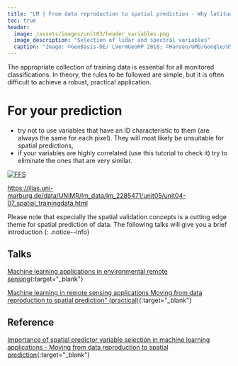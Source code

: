 ```yaml
---
title: "LM | From data reproduction to spatial prediction - Why latitude and longitude are (almost) never good predictor variables"
toc: true
header:
  image: /assets/images/unit03/header_variables.png
  image_description: "Selection of lidar and spectral variables"
  caption: "Image: ©GeoBasis-DE/ LVermGeoRP 2018; ©Hansen/UMD/Google/USGS/NASA; ©ESA - produced from ESA remote sensing data"
---
```



The appropriate collection of training data is essential for all monitored classifications. In theory, the rules to be followed are simple, but it is often difficult to achieve a robust, practical application. 
<!--more-->


# For your prediction

* try not to use variables that have an ID characteristic to them (are always the same for each pixel). They will most likely be unsuitable for spatial predictions,
* if your variables are highly correlated (use this tutorial to check it) try to eliminate the ones that are very similar.


[![FFS](https://ars.els-cdn.com/content/image/1-s2.0-S0304380019303230-ga1_lrg.jpg)](https://ars.els-cdn.com/content/image/1-s2.0-S0304380019303230-ga1_lrg.jpg)


https://ilias.uni-marburg.de/data/UNIMR/lm_data/lm_2285471/unit05/unit04-07_spatial_trainingdata.html


Please note that especially the spatial validation concepts is a cutting edge theme for spatial prediction of data. The following talks will give you a brief introduction
{: .notice--info} 

## Talks

[Machine learning applications in environmental remote sensing](https://www.youtube.com/watch?v=mkHlmYEzsVQ&list=PLXUoTpMa_9s1npXD6S9M0_2pUgnTd6cqV&index=11&t=0s){:target="_blank"}

[Machine learning in remote sensing applications Moving from data reproduction to spatial prediction" (practical)](https://htmlpreview.github.io/?https://github.com/HannaMeyer/OpenGeoHub_2019/blob/master/practice/ML_LULC.html){:target="_blank"}

## Reference
[Importance of spatial predictor variable selection in machine learning applications - Moving from data reproduction to spatial prediction](https://www.researchgate.net/publication/335819474_Importance_of_spatial_predictor_variable_selection_in_machine_learning_applications_-Moving_from_data_reproduction_to_spatial_prediction){:target="_blank"}

 
